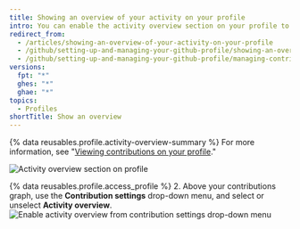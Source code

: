 ```yaml
---
title: Showing an overview of your activity on your profile
intro: You can enable the activity overview section on your profile to give viewers more context about the types of contributions you make.
redirect_from:
  - /articles/showing-an-overview-of-your-activity-on-your-profile
  - /github/setting-up-and-managing-your-github-profile/showing-an-overview-of-your-activity-on-your-profile
  - /github/setting-up-and-managing-your-github-profile/managing-contribution-graphs-on-your-profile/showing-an-overview-of-your-activity-on-your-profile
versions:
  fpt: "*"
  ghes: "*"
  ghae: "*"
topics:
  - Profiles
shortTitle: Show an overview
---
```


{% data reusables.profile.activity-overview-summary %} For more information, see "[Viewing contributions on your profile](/articles/viewing-contributions-on-your-profile)."

![Activity overview section on profile](/assets/images/help/profile/activity-overview-section.png)

{% data reusables.profile.access_profile %} 2. Above your contributions graph, use the **Contribution settings** drop-down menu, and select or unselect **Activity overview**.
![Enable activity overview from contribution settings drop-down menu](/assets/images/help/profile/activity-overview.png)
